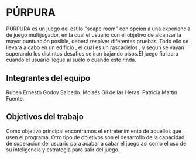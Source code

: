 # PÚRPURA

PÚRPURA es un  juego del estilo "scape room" con opción a una experiencia de juego multijugador, en la cual el usuario con el objetivo de alcanzar la mayor puntuación posible, deberá resolver diferentes pruebas .Todo ello se llevara a cabo en un edificio , el cual es un rascacielos , y segun se vayan superando los distintos desafios se iran bajando pisos.El juego fializara cuando el usuario llegue al suelo o cuando este rinda. 

## Integrantes del equipo

Ruben Ernesto Godoy Salcedo.
Moisés Gil de las Heras.
Patricia Martín Fuente.


## Objetivos del trabajo

Como objetivo principal encontramos el entretenimiento de aquellos que usen el programa.
Otro tipo de objetivos son el desarrollo de la capacidad de superacion del usuario para acabar a cabar el juego asi como el uso de su inteligencia y estrategia para salir del juego.
